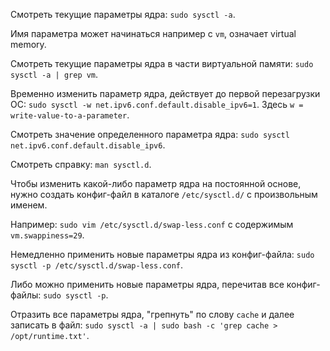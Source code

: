 Смотреть текущие параметры ядра: `sudo sysctl -a`.

Имя параметра может начинаться например с `vm`, означает virtual memory.

Смотреть текущие параметры ядра в части виртуальной памяти: `sudo sysctl -a | grep vm`.

Временно изменить параметр ядра, действует до первой перезагрузки ОС: `sudo sysctl -w net.ipv6.conf.default.disable_ipv6=1`. Здесь `w = write-value-to-a-parameter`.

Смотреть значение определенного параметра ядра: `sudo sysctl net.ipv6.conf.default.disable_ipv6`.

Смотреть справку: `man sysctl.d`.

Чтобы изменить какой-либо параметр ядра на постоянной основе, нужно создать конфиг-файл в каталоге `/etc/sysctl.d/` с произвольным именем.

Например: `sudo vim /etc/sysctl.d/swap-less.conf` с содержимым `vm.swappiness=29`.

Немедленно применить новые параметры ядра из конфиг-файла: `sudo sysctl -p /etc/sysctl.d/swap-less.conf`.

Либо можно применить новые параметры ядра, перечитав все конфиг-файлы: `sudo sysctl -p`.

Отразить все параметры ядра, "грепнуть" по слову `cache` и далее записать в файл: `sudo sysctl -a | sudo bash -c 'grep cache > /opt/runtime.txt'`.
